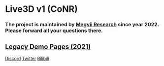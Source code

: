# Live3D v1 (CoNR)

### The project is maintained by [Megvii Research](https://github.com/megvii-research/CONR) since year 2022. Please forward all your questions there.

## [Legacy Demo Pages (2021)](https://live3d.ml)

[Discord](https://discord.gg/Md3cykbn36)
[Twitter](https://twitter.com/transpchan)
[Bilibili](https://space.bilibili.com/6418569)
